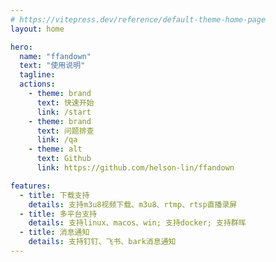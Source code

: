 ```yaml
---
# https://vitepress.dev/reference/default-theme-home-page
layout: home

hero:
  name: "ffandown"
  text: "使用说明"
  tagline: 
  actions:
    - theme: brand
      text: 快速开始
      link: /start
    - theme: brand
      text: 问题排查
      link: /qa
    - theme: alt
      text: Github
      link: https://github.com/helson-lin/ffandown

features:
  - title: 下载支持
    details: 支持m3u8视频下载、m3u8、rtmp、rtsp直播录屏
  - title: 多平台支持
    details: 支持linux、macos、win; 支持docker; 支持群晖
  - title: 消息通知
    details: 支持钉钉、飞书、bark消息通知
---
```


